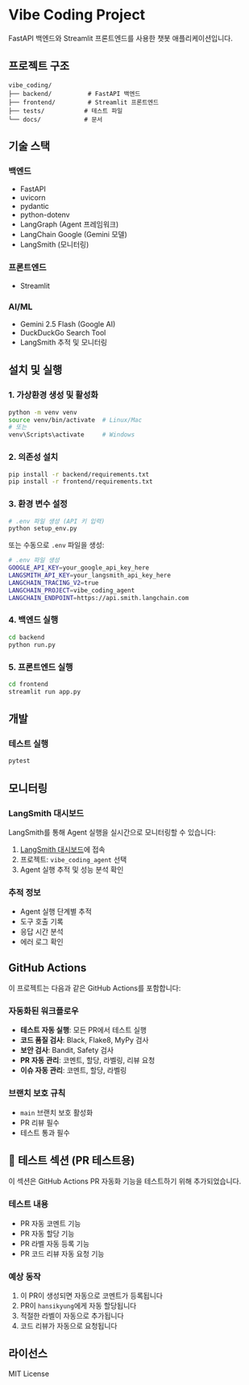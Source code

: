 # Vibe Coding Project

FastAPI 백엔드와 Streamlit 프론트엔드를 사용한 챗봇 애플리케이션입니다.

## 프로젝트 구조

```
vibe_coding/
├── backend/          # FastAPI 백엔드
├── frontend/         # Streamlit 프론트엔드
├── tests/           # 테스트 파일
└── docs/            # 문서
```

## 기술 스택

### 백엔드
- FastAPI
- uvicorn
- pydantic
- python-dotenv
- LangGraph (Agent 프레임워크)
- LangChain Google (Gemini 모델)
- LangSmith (모니터링)

### 프론트엔드
- Streamlit

### AI/ML
- Gemini 2.5 Flash (Google AI)
- DuckDuckGo Search Tool
- LangSmith 추적 및 모니터링

## 설치 및 실행

### 1. 가상환경 생성 및 활성화
```bash
python -m venv venv
source venv/bin/activate  # Linux/Mac
# 또는
venv\Scripts\activate     # Windows
```

### 2. 의존성 설치
```bash
pip install -r backend/requirements.txt
pip install -r frontend/requirements.txt
```

### 3. 환경 변수 설정
```bash
# .env 파일 생성 (API 키 입력)
python setup_env.py
```

또는 수동으로 `.env` 파일을 생성:
```bash
# .env 파일 생성
GOOGLE_API_KEY=your_google_api_key_here
LANGSMITH_API_KEY=your_langsmith_api_key_here
LANGCHAIN_TRACING_V2=true
LANGCHAIN_PROJECT=vibe_coding_agent
LANGCHAIN_ENDPOINT=https://api.smith.langchain.com
```

### 4. 백엔드 실행
```bash
cd backend
python run.py
```

### 5. 프론트엔드 실행
```bash
cd frontend
streamlit run app.py
```

## 개발

### 테스트 실행
```bash
pytest
```

## 모니터링

### LangSmith 대시보드
LangSmith를 통해 Agent 실행을 실시간으로 모니터링할 수 있습니다:

1. [LangSmith 대시보드](https://smith.langchain.com/)에 접속
2. 프로젝트: `vibe_coding_agent` 선택
3. Agent 실행 추적 및 성능 분석 확인

### 추적 정보
- Agent 실행 단계별 추적
- 도구 호출 기록
- 응답 시간 분석
- 에러 로그 확인

## GitHub Actions

이 프로젝트는 다음과 같은 GitHub Actions를 포함합니다:

### 자동화된 워크플로우
- **테스트 자동 실행**: 모든 PR에서 테스트 실행
- **코드 품질 검사**: Black, Flake8, MyPy 검사
- **보안 검사**: Bandit, Safety 검사
- **PR 자동 관리**: 코멘트, 할당, 라벨링, 리뷰 요청
- **이슈 자동 관리**: 코멘트, 할당, 라벨링

### 브랜치 보호 규칙
- `main` 브랜치 보호 활성화
- PR 리뷰 필수
- 테스트 통과 필수

## 🧪 테스트 섹션 (PR 테스트용)

이 섹션은 GitHub Actions PR 자동화 기능을 테스트하기 위해 추가되었습니다.

### 테스트 내용
- PR 자동 코멘트 기능
- PR 자동 할당 기능
- PR 라벨 자동 등록 기능
- PR 코드 리뷰 자동 요청 기능

### 예상 동작
1. 이 PR이 생성되면 자동으로 코멘트가 등록됩니다
2. PR이 `hansikyung`에게 자동 할당됩니다
3. 적절한 라벨이 자동으로 추가됩니다
4. 코드 리뷰가 자동으로 요청됩니다

## 라이선스

MIT License
